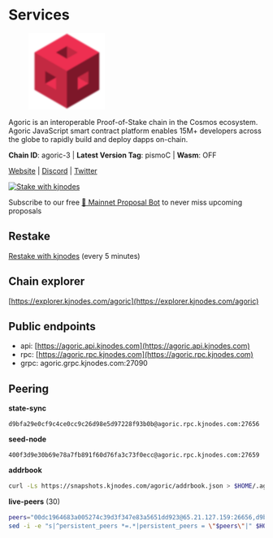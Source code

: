 # Services

<figure><img src="https://raw.githubusercontent.com/kj89/cosmos-images/main/logos/agoric.png" width="150" alt=""><figcaption></figcaption></figure>

Agoric is an interoperable Proof-of-Stake chain in the Cosmos ecosystem.  Agoric JavaScript smart contract platform enables 15M+ developers across the  globe to rapidly build and deploy dapps on-chain.

**Chain ID**: agoric-3 | **Latest Version Tag**: pismoC | **Wasm**: OFF

[Website](https://agoric.com) | [Discord](https://discord.com/invite/qDW8DRes4s) | [Twitter](https://twitter.com/agoric)

[![Stake with kjnodes](https://i.ibb.co/cr44Q8j/button-stake-with-kjnodes.png)](https://restake.app/agoric/agoricvaloper1ku5sm2twlsywdrp4wz3kfwgyrtqtp0lpr3nvk8)

Subscribe to our free [🤖 Mainnet Proposal Bot](https://t.me/kjnodes_proposal_bot) to never miss upcoming proposals

## Restake

[Restake with kjnodes](https://restake.app/agoric/agoricvaloper1ku5sm2twlsywdrp4wz3kfwgyrtqtp0lpr3nvk8) (every 5 minutes)
## Chain explorer
[https://explorer.kjnodes.com/agoric](https://explorer.kjnodes.com/agoric)

## Public endpoints

* api: [https://agoric.api.kjnodes.com](https://agoric.api.kjnodes.com)
* rpc: [https://agoric.rpc.kjnodes.com](https://agoric.rpc.kjnodes.com)
* grpc: agoric.grpc.kjnodes.com:27090

## Peering

**state-sync**

```text
d9bfa29e0cf9c4ce0cc9c26d98e5d97228f93b0b@agoric.rpc.kjnodes.com:27656
```

**seed-node**

```text
400f3d9e30b69e78a7fb891f60d76fa3c73f0ecc@agoric.rpc.kjnodes.com:27659
```

**addrbook**
```bash
curl -Ls https://snapshots.kjnodes.com/agoric/addrbook.json > $HOME/.agoric/config/addrbook.json
```

**live-peers** (30)
```bash
peers="00dc1964683a005274c39d3f347e83a5651dd923@65.21.127.159:26656,d9bfa29e0cf9c4ce0cc9c26d98e5d97228f93b0b@65.109.88.38:27656,f095bb53006ebddcbbf29c8df70dddcba6419e36@142.93.145.13:26656,c041ac25e8d0f34b453ebdbae00e72cad4bd7fd1@3.1.218.117:26656,0837c0dac0bb15e79e64207bb0fa5a9a6fa42ad4@178.62.116.62:26656,37933cb8069e22554e454294d529eddb0fdae145@52.56.185.212:26656,0464c8dded70d01f5ab50a8d6047a6b27ddf2ccd@84.244.95.232:26656,aede0d57cd77051cf1270675fa770c22e8074501@64.32.40.134:26656,b8701af626159c0aac2d47b6009ce22988c32813@14.224.158.246:26656,0f642db2770d4dd3e0d030b2f14f1365e40f3b38@82.100.58.101:26657,506f9bca6ce2f29a2556427f90693a8ee1b100ff@178.128.238.183:26060,a38a30c1dd31f63be2befd40b82964b215c3c288@165.22.251.28:26656,63bd6649f80362ce513027d99ef32c826fdbd259@45.9.62.136:26656,711f6f36a6ec3924b6d721de6adce604092e59f2@116.202.226.169:26656,cf6854b4615508d264ad4404061b083aa70ce9c8@34.72.229.79:26656,ebc272824924ea1a27ea3183dd0b9ba713494f83@195.3.220.135:27106,d03a9974f14ae380fdb7caf46ec71ce5278f0356@34.72.231.9:26656,98d989f486d42ec75203f918495c420ca9665514@34.122.28.103:26656,2aedd7163a8ee725507e461b13fb90c091ee1c42@128.0.51.32:26656,ca4c3b9d0cf78d934a3b972c328db2e4a9a66c42@64.32.40.114:26656,3ba7770c5a4a09259e5bc41cc79c5b1aeddae0de@34.118.76.216:26656,ee0ce8e2f964191564fd766daa8825ee2b02e697@18.179.198.198:26656,f2c1ce4e2f486f253a8efb46ed25afb67a64c255@34.69.117.194:26656,9ed68bef54712b46713ac755ab7a6e7ad30694ef@192.99.44.79:14456,9e673680df593d841b0e09c49f87409654d84ae9@95.217.202.49:37656,f421a7f86ec5e7d6712655a750359495489e2cc2@168.119.10.84:26656,320dd22ee85e2b68f891b670331eb9fec9dc419e@80.64.208.63:26656,023be2465f7292cb3284a50787d6edc5a75c62a2@95.214.52.166:26656,e70955351f601ea5be9a9bf41032949a777f31b3@207.244.255.229:10003,8346a2f94b41b8f0d43c49e37ca2ffc9855936b7@34.28.102.95:26656"
sed -i -e "s|^persistent_peers *=.*|persistent_peers = \"$peers\"|" $HOME/.agoric/config/config.toml
```
